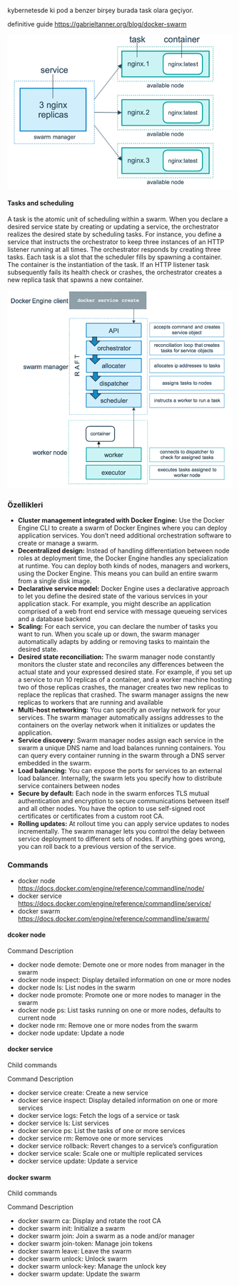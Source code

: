 kybernetesde ki pod a benzer birşey burada task olara geçiyor.


definitive guide
https://gabrieltanner.org/blog/docker-swarm



![swarm diagram](files/services-diagram.png)


#### Tasks and scheduling
A task is the atomic unit of scheduling within a swarm. When you declare a desired service state by creating or updating a service, the orchestrator realizes the desired state by scheduling tasks. For instance, you define a service that instructs the orchestrator to keep three instances of an HTTP listener running at all times. The orchestrator responds by creating three tasks. Each task is a slot that the scheduler fills by spawning a container. The container is the instantiation of the task. If an HTTP listener task subsequently fails its health check or crashes, the orchestrator creates a new replica task that spawns a new container.

![task](files/service-lifecycle.png)




### Özellikleri

- __Cluster management integrated with Docker Engine:__ Use the Docker Engine CLI to create a swarm of Docker Engines where you can deploy application services. You don’t need additional orchestration software to create or manage a swarm.
- __Decentralized design:__ Instead of handling differentiation between node roles at deployment time, the Docker Engine handles any specialization at runtime. You can deploy both kinds of nodes, managers and workers, using the Docker Engine. This means you can build an entire swarm from a single disk image.
- __Declarative service model:__ Docker Engine uses a declarative approach to let you define the desired state of the various services in your application stack. For example, you might describe an application comprised of a web front end service with message queueing services and a database backend
- __Scaling:__ For each service, you can declare the number of tasks you want to run. When you scale up or down, the swarm manager automatically adapts by adding or removing tasks to maintain the desired state.
- __Desired state reconciliation:__ The swarm manager node constantly monitors the cluster state and reconciles any differences between the actual state and your expressed desired state. For example, if you set up a service to run 10 replicas of a container, and a worker machine hosting two of those replicas crashes, the manager creates two new replicas to replace the replicas that crashed. The swarm manager assigns the new replicas to workers that are running and available
- __Multi-host networking:__ You can specify an overlay network for your services. The swarm manager automatically assigns addresses to the containers on the overlay network when it initializes or updates the application.
- __Service discovery:__ Swarm manager nodes assign each service in the swarm a unique DNS name and load balances running containers. You can query every container running in the swarm through a DNS server embedded in the swarm.
- __Load balancing:__ You can expose the ports for services to an external load balancer. Internally, the swarm lets you specify how to distribute service containers between nodes
- __Secure by default:__ Each node in the swarm enforces TLS mutual authentication and encryption to secure communications between itself and all other nodes. You have the option to use self-signed root certificates or certificates from a custom root CA.
- __Rolling updates:__ At rollout time you can apply service updates to nodes incrementally. The swarm manager lets you control the delay between service deployment to different sets of nodes. If anything goes wrong, you can roll back to a previous version of the service.


### Commands

- docker node https://docs.docker.com/engine/reference/commandline/node/
- docker service https://docs.docker.com/engine/reference/commandline/service/
- docker swarm  https://docs.docker.com/engine/reference/commandline/swarm/


#### dcoker node

Command	Description

- docker node demote: 	Demote one or more nodes from manager in the swarm
- docker node inspect:	Display detailed information on one or more nodes
- docker node ls:	List nodes in the swarm
- docker node promote:	Promote one or more nodes to manager in the swarm
- docker node ps: 	List tasks running on one or more nodes, defaults to current node
- docker node rm:	Remove one or more nodes from the swarm
- docker node update: 	Update a node

#### docker service

Child commands

Command	Description

- docker service create:	Create a new service
- docker service inspect:	Display detailed information on one or more services
- docker service logs:	Fetch the logs of a service or task
- docker service ls:	List services
- docker service ps:	List the tasks of one or more services
- docker service rm:	Remove one or more services
- docker service rollback:	Revert changes to a service’s configuration
- docker service scale:	Scale one or multiple replicated services
- docker service update:	Update a service

#### docker swarm

Child commands

Command	Description

- docker swarm ca:	Display and rotate the root CA
- docker swarm init:	Initialize a swarm
- docker swarm join:	Join a swarm as a node and/or manager
- docker swarm join-token:	Manage join tokens
- docker swarm leave:	Leave the swarm
- docker swarm unlock:	Unlock swarm
- docker swarm unlock-key:	Manage the unlock key
- docker swarm update:	Update the swarm